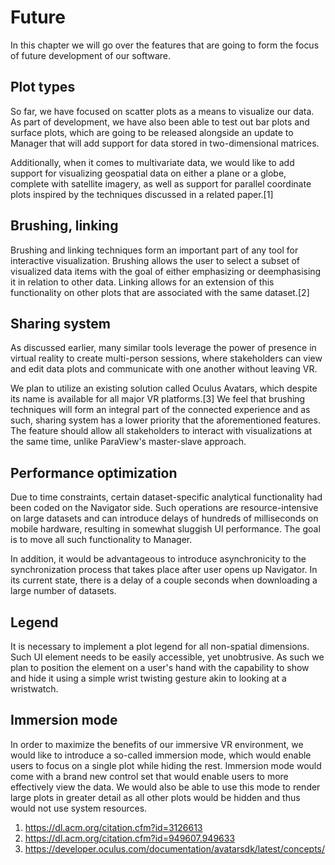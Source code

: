 # Future

In this chapter we will go over the features that are going to form the focus of future development of our software.

## Plot types

So far, we have focused on scatter plots as a means to visualize our data. As part of development, we have also been able to test out bar plots and surface plots, which are going to be released alongside an update to Manager that will add support for data stored in two-dimensional matrices.

Additionally, when it comes to multivariate data, we would like to add support for visualizing geospatial data on either a plane or a globe, complete with satellite imagery, as well as support for parallel coordinate plots inspired by the techniques discussed in a related paper.[1]

## Brushing, linking

Brushing and linking techniques form an important part of any tool for interactive visualization. Brushing allows the user to select a subset of visualized data items with the goal of either emphasizing or deemphasising it in relation to other data. Linking allows for an extension of this functionality on other plots that are associated with the same dataset.[2]

## Sharing system

As discussed earlier, many similar tools leverage the power of presence in virtual reality to create multi-person sessions, where stakeholders can view and edit data plots and communicate with one another without leaving VR.

We plan to utilize an existing solution called Oculus Avatars, which despite its name is available for all major VR platforms.[3] We feel that brushing techniques will form an integral part of the connected experience and as such, sharing system has a lower priority that the aforementioned features. The feature should allow all stakeholders to interact with visualizations at the same time, unlike ParaView's master-slave approach.

## Performance optimization

Due to time constraints, certain dataset-specific analytical functionality had been coded on the Navigator side. Such operations are resource-intensive on large datasets and can introduce delays of hundreds of milliseconds on mobile hardware, resulting in somewhat sluggish UI performance. The goal is to move all such functionality to Manager.

In addition, it would be advantageous to introduce asynchronicity to the synchronization process that takes place after user opens up Navigator. In its current state, there is a delay of a couple seconds when downloading a large number of datasets.

## Legend

It is necessary to implement a plot legend for all non-spatial dimensions. Such UI element needs to be easily accessible, yet unobtrusive. As such we plan to position the element on a user's hand with the capability to show and hide it using a simple wrist twisting gesture akin to looking at a wristwatch.

## Immersion mode

In order to maximize the benefits of our immersive VR environment, we would like to introduce a so-called immersion mode, which would enable users to focus on a single plot while hiding the rest. Immersion mode would come with a brand new control set that would enable users to more effectively view the data. We would also be able to use this mode to render large plots in greater detail as all other plots would be hidden and thus would not use system resources.

1. https://dl.acm.org/citation.cfm?id=3126613
2. https://dl.acm.org/citation.cfm?id=949607.949633
3. https://developer.oculus.com/documentation/avatarsdk/latest/concepts/